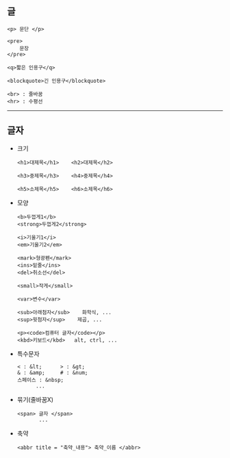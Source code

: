 ## 글
```angular2html
<p> 문단 </p>

<pre>
    문장
</pre>

<q>짧은 인용구</q>

<blockquote>긴 인용구</blockquote>

<br> : 줄바꿈
<hr> : 수평선
```
<hr>

## 글자
+ 크기
    ```angular2html
    <h1>대제목</h1>    <h2>대제목</h2>

    <h3>중제목</h3>    <h4>중제목</h4>

    <h5>소제목</h5>    <h6>소제목</h6>
    ```
+ 모양
    ```angular2html
    <b>두껍게1</b>
    <strong>두껍게2</strong>

    <i>기울기1</i>
    <em>기울기2</em>

    <mark>형광펜</mark>
    <ins>밑줄</ins>
    <del>취소선</del>

    <small>작게</small>

    <var>변수</var>

    <sub>아래첨자</sub>    화학식, ...
    <sup>윗첨자</sup>    제곱, ...

    <p><code>컴퓨터 글자</code></p>
    <kbd>키보드</kbd>   alt, ctrl, ...
    ```
+ 특수문자
  ```
  < : &lt;      > : &gt;
  & : &amp;     # : &num;
  스페이스 : &nbsp;
        ...
  ```
+ 묶기(줄바꿈X)
  ```angular2html
  <span> 글자 </span>
         ...
  ```
+ 축약
  ```angular2html
  <abbr title = "축약_내용"> 축약_이름 </abbr>
  ```
